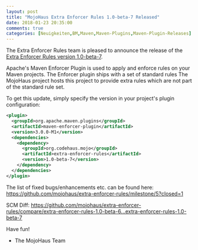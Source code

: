 ```yaml
---
layout: post
title: "MojoHaus Extra Enforcer Rules 1.0-beta-7 Released"
date: 2018-01-23 20:35:00
comments: true
categories: [Neuigkeiten,BM,Maven,Maven-Plugins,Maven-Plugin-Releases]
---
```

The Extra Enforcer Rules team is pleased to announce the release of the 
[Extra Enforcer Rules version 1.0-beta-7](http://www.mojohaus.org/extra-enforcer-rules/).

Apache's Maven Enforcer Plugin is used to apply and enforce rules on your 
Maven projects. 
The Enforcer plugin ships with a set of standard rules 
The MojoHaus project hosts this project to provide extra rules which are not 
part of the standard rule set. 


To get this update, simply specify the version in your project's plugin 
configuration: 

``` xml
<plugin> 
  <groupId>org.apache.maven.plugins</groupId> 
  <artifactId>maven-enforcer-plugin</artifactId> 
  <version>3.0.0-M1</version> 
  <dependencies> 
    <dependency> 
      <groupId>org.codehaus.mojo</groupId> 
      <artifactId>extra-enforcer-rules</artifactId> 
      <version>1.0-beta-7</version> 
    </dependency> 
  </dependencies> 
</plugin> 
```

The list of fixed bugs/enhancements etc. can be found here: 
https://github.com/mojohaus/extra-enforcer-rules/milestone/5?closed=1

SCM Diff: https://github.com/mojohaus/extra-enforcer-rules/compare/extra-enforcer-rules-1.0-beta-6...extra-enforcer-rules-1.0-beta-7

Have fun!
- The MojoHaus Team
